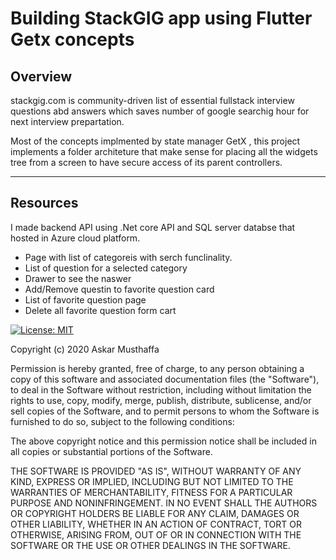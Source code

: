 # Building StackGIG app using Flutter Getx concepts 

 
## Overview

stackgig.com is community-driven list of essential fullstack interview questions abd answers which saves number of google searchig hour for next interview prepartation.   

Most of the  concepts implmented by state manager GetX , this project implements a folder architeture that make sense for placing all the widgets tree from a screen to have secure access of its parent controllers.

---

## Resources

I made backend API using .Net core API and SQL server databse that hosted in Azure cloud platform. 

- Page with list of categoreis with serch funclinality.
- List of question for a selected category 
- Drawer to see the naswer 
- Add/Remove questin to favorite question card 
- List of favorite question page  
- Delete all favorite question form cart

 

[![License: MIT](https://img.shields.io/badge/license-MIT-purple.svg)](https://github.com/askarmus/stackgig/blob/master/LICENSE)

Copyright (c) 2020 Askar Musthaffa

Permission is hereby granted, free of charge, to any person obtaining a copy
of this software and associated documentation files (the "Software"), to deal
in the Software without restriction, including without limitation the rights
to use, copy, modify, merge, publish, distribute, sublicense, and/or sell
copies of the Software, and to permit persons to whom the Software is
furnished to do so, subject to the following conditions:

The above copyright notice and this permission notice shall be included in all
copies or substantial portions of the Software.

THE SOFTWARE IS PROVIDED "AS IS", WITHOUT WARRANTY OF ANY KIND, EXPRESS OR
IMPLIED, INCLUDING BUT NOT LIMITED TO THE WARRANTIES OF MERCHANTABILITY,
FITNESS FOR A PARTICULAR PURPOSE AND NONINFRINGEMENT. IN NO EVENT SHALL THE
AUTHORS OR COPYRIGHT HOLDERS BE LIABLE FOR ANY CLAIM, DAMAGES OR OTHER
LIABILITY, WHETHER IN AN ACTION OF CONTRACT, TORT OR OTHERWISE, ARISING FROM,
OUT OF OR IN CONNECTION WITH THE SOFTWARE OR THE USE OR OTHER DEALINGS IN THE
SOFTWARE.

[getx_package]: https://pub.dev/packages/get

